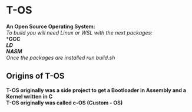 # T-OS
**An Open Source Operating System:** <br />
*To build you will need Linux or WSL with the next packages:* <br />
***GCC** <br />
***LD*** <br />
***NASM*** <br />
*Once the packages are installed run build.sh*

## Origins of T-OS
**T-OS originally was a side project to get a Bootloader in Assembly and a Kernel written in C** <br />
**T-OS originally was called c-OS (Custom - OS)**
